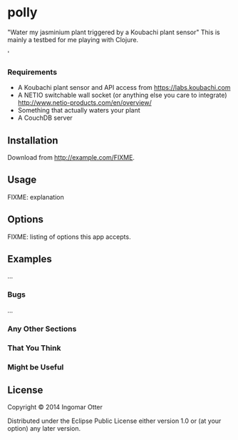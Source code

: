 # polly
"Water my jasminium plant triggered by a Koubachi plant sensor"
This is mainly a testbed for me playing with Clojure.

'
### Requirements
* A Koubachi plant sensor and API access from https://labs.koubachi.com
* A NETIO switchable wall socket (or anything else you care to integrate) 
http://www.netio-products.com/en/overview/
* Something that actually waters your plant
* A CouchDB server

## Installation

Download from http://example.com/FIXME.

## Usage

FIXME: explanation
   

## Options

FIXME: listing of options this app accepts.

## Examples

...

### Bugs

...

### Any Other Sections
### That You Think
### Might be Useful

## License

Copyright © 2014 Ingomar Otter

Distributed under the Eclipse Public License either version 1.0 or (at
your option) any later version.

